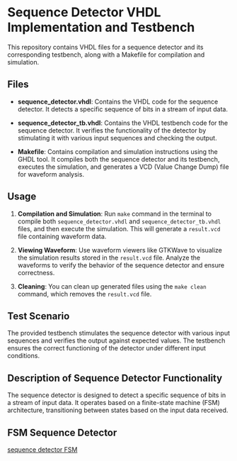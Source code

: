 # Sequence Detector VHDL Implementation and Testbench

This repository contains VHDL files for a sequence detector and its corresponding testbench, along with a Makefile for compilation and simulation.

## Files

- **sequence_detector.vhdl**: Contains the VHDL code for the sequence detector. It detects a specific sequence of bits in a stream of input data.

- **sequence_detector_tb.vhdl**: Contains the VHDL testbench code for the sequence detector. It verifies the functionality of the detector by stimulating it with various input sequences and checking the output.

- **Makefile**: Contains compilation and simulation instructions using the GHDL tool. It compiles both the sequence detector and its testbench, executes the simulation, and generates a VCD (Value Change Dump) file for waveform analysis.

## Usage

1. **Compilation and Simulation**: Run `make` command in the terminal to compile both `sequence_detector.vhdl` and `sequence_detector_tb.vhdl` files, and then execute the simulation. This will generate a `result.vcd` file containing waveform data.

2. **Viewing Waveform**: Use waveform viewers like GTKWave to visualize the simulation results stored in the `result.vcd` file. Analyze the waveforms to verify the behavior of the sequence detector and ensure correctness.

3. **Cleaning**: You can clean up generated files using the `make clean` command, which removes the `result.vcd` file.

## Test Scenario

The provided testbench stimulates the sequence detector with various input sequences and verifies the output against expected values. The testbench ensures the correct functioning of the detector under different input conditions.

## Description of Sequence Detector Functionality

The sequence detector is designed to detect a specific sequence of bits in a stream of input data. It operates based on a finite-state machine (FSM) architecture, transitioning between states based on the input data received.


## FSM Sequence Detector
[sequence detector FSM](https://github.com/Samirlamichhane10/Vhdl-assignments/blob/main/sequence_detector/sequ.jpg)
